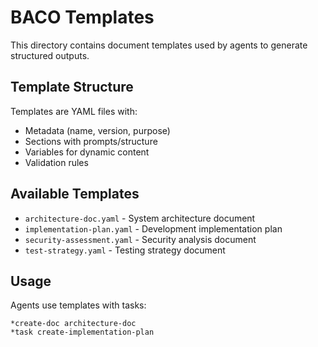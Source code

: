 # BACO Templates

This directory contains document templates used by agents to generate structured outputs.

## Template Structure

Templates are YAML files with:
- Metadata (name, version, purpose)
- Sections with prompts/structure
- Variables for dynamic content
- Validation rules

## Available Templates

- `architecture-doc.yaml` - System architecture document
- `implementation-plan.yaml` - Development implementation plan
- `security-assessment.yaml` - Security analysis document
- `test-strategy.yaml` - Testing strategy document

## Usage

Agents use templates with tasks:
```
*create-doc architecture-doc
*task create-implementation-plan
```